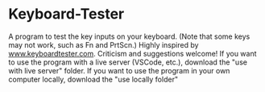 # Keyboard-Tester
A program to test the key inputs on your keyboard. (Note that some keys may not work, such as Fn and PrtScn.) Highly inspired by www.keyboardtester.com. Criticism and suggestions welcome!
If you want to use the program with a live server (VSCode, etc.), download the "use with live server" folder.
If you want to use the program in your own computer locally, download the "use locally folder"